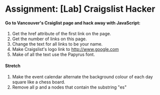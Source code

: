 # Assignment: [Lab] Craigslist Hacker



#### Go to Vancouver's Craiglist page and hack away with JavaScript:

1. Get the href attribute of the first link on the page.
2. Get the number of links on this page.
3. Change the text for all links to be your name.
4. Make Craigslist's logo link to http://www.google.com
5. Make of all the text use the Papyrus font.
#### Stretch
1. Make the event calendar alternate the background colour of each day square like a chess board.
2. Remove all p and a nodes that contain the substring "es"
